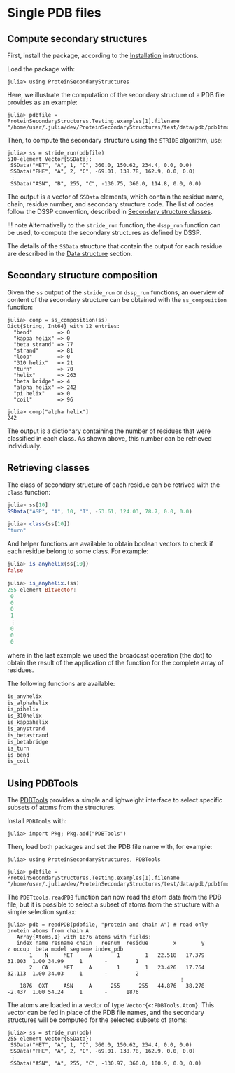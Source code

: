 # Single PDB files

## Compute secondary structures

First, install the package, according to the [Installation](@ref) instructions.

Load the package with:
```julia-repl
julia> using ProteinSecondaryStructures
```

Here, we illustrate the computation of the secondary structure of a PDB file provides
as an example:
```julia-repl
julia> pdbfile = ProteinSecondaryStructures.Testing.examples[1].filename
"/home/user/.julia/dev/ProteinSecondaryStructures/test/data/pdb/pdb1fmc.pdb"
```

Then, to compute the secondary structure using the `STRIDE` algorithm, use:
```julia-repl
julia> ss = stride_run(pdbfile)
510-element Vector{SSData}:
 SSData("MET", "A", 1, "C", 360.0, 150.62, 234.4, 0.0, 0.0)
 SSData("PHE", "A", 2, "C", -69.01, 138.78, 162.9, 0.0, 0.0)
 ⋮
 SSData("ASN", "B", 255, "C", -130.75, 360.0, 114.8, 0.0, 0.0)
```

The output is a vector of `SSData` elements, which contain the residue name, 
chain, residue number, and secondary structure code. The list of codes follow
the DSSP convention, described in [Secondary structure classes](@ref).

!!! note 
    Alternativelly to the `stride_run` function, the `dssp_run` function can be used, to compute the secondary structures as defined by DSSP.

The details of the `SSData` structure that contain the output for each residue are described in the [Data structure](@ref) section.

## Secondary structure composition

Given the `ss` output of the `stride_run` or `dssp_run` functions, an overview of content of the secondary structure can be obtained with the
`ss_composition` function:

```julia-repl
julia> comp = ss_composition(ss)
Dict{String, Int64} with 12 entries:
  "bend"        => 0
  "kappa helix" => 0
  "beta strand" => 77
  "strand"      => 81
  "loop"        => 0
  "310 helix"   => 21
  "turn"        => 70
  "helix"       => 263
  "beta bridge" => 4
  "alpha helix" => 242
  "pi helix"    => 0
  "coil"        => 96

julia> comp["alpha helix"]
242
```

The output is a dictionary containing the number of residues that were classified in each class. As shown above, this number can be retrieved individually.

## Retrieving classes

The class of secondary structure of each residue can be retrived with the `class` function:

```julia
julia> ss[10]
SSData("ASP", "A", 10, "T", -53.61, 124.03, 78.7, 0.0, 0.0)

julia> class(ss[10])
"turn"
```

And helper functions are available to obtain boolean vectors to check if each residue belong to some class. For example:

```julia
julia> is_anyhelix(ss[10])
false

julia> is_anyhelix.(ss)
255-element BitVector:
 0
 0
 0
 1
 ⋮
 0
 0
 0
```

where in the last example we used the broadcast operation (the dot) to obtain the result of the application of the function for the complete array of residues.

The following functions are available:
```julia
is_anyhelix
is_alphahelix
is_pihelix
is_310helix
is_kappahelix
is_anystrand
is_betastrand
is_betabridge
is_turn
is_bend
is_coil
```

## Using PDBTools

The [PDBTools](http://m3g.github.io/PDBTools.jl) provides a simple
and lighweight interface to select specific subsets of atoms from the
structures.

Install `PDBTools` with:
```julia-repl
julia> import Pkg; Pkg.add("PDBTools")
```

Then, load both packages and set the PDB file name with, for example:

```julia-repl
julia> using ProteinSecondaryStructures, PDBTools

julia> pdbfile = ProteinSecondaryStructures.Testing.examples[1].filename
"/home/user/.julia/dev/ProteinSecondaryStructures/test/data/pdb/pdb1fmc.pdb"
```

The `PDBTtools.readPDB` function can now read tha atom data from the PDB file, but it is possible to select a subset of atoms from the structure with a simple selection syntax:
```julia-repl
julia> pdb = readPDB(pdbfile, "protein and chain A") # read only protein atoms from chain A
   Array{Atoms,1} with 1876 atoms with fields:
   index name resname chain   resnum  residue        x        y        z occup  beta model segname index_pdb
       1    N     MET     A        1        1   22.518   17.379   31.003  1.00 34.99     1       -         1
       2   CA     MET     A        1        1   23.426   17.764   32.113  1.00 34.03     1       -         2
                                                       ⋮ 
    1876  OXT     ASN     A      255      255   44.876   38.278   -2.437  1.00 54.24     1       -      1876
```

The atoms are loaded in a vector of type `Vector{<:PDBTools.Atom}`. This vector can be fed in place of the PDB file names, and the secondary structures will be computed for the selected subsets of atoms:

```julia-repl
julia> ss = stride_run(pdb)
255-element Vector{SSData}:
 SSData("MET", "A", 1, "C", 360.0, 150.62, 234.4, 0.0, 0.0)
 SSData("PHE", "A", 2, "C", -69.01, 138.78, 162.9, 0.0, 0.0)
 ⋮
 SSData("ASN", "A", 255, "C", -130.97, 360.0, 100.9, 0.0, 0.0)
```




